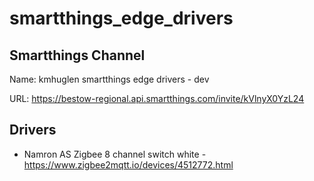 # smartthings_edge_drivers

## Smartthings Channel

Name: kmhuglen smartthings edge drivers - dev

URL:  https://bestow-regional.api.smartthings.com/invite/kVlnyX0YzL24

## Drivers
- Namron AS Zigbee 8 channel switch white - https://www.zigbee2mqtt.io/devices/4512772.html
